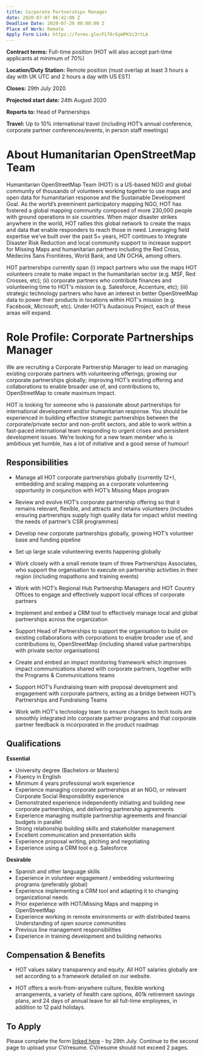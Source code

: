 ```yaml
---
title: Corporate Partnerships Manager
date: 2020-07-07 06:42:00 Z
Deadline Date: 2020-07-29 00:00:00 Z
Place of Work: Remote
Apply Form Link: https://forms.gle/FLT6rEpHPKVi3rtLA
---
```


**Contract terms:** Full-time position (HOT will also accept part-time applicants at minimum of 70%) 

**Location/Duty Station:** Remote position (must overlap at least 3 hours a day with UK UTC and 2 hours a day with US EST)

**Closes:** 29th July 2020

**Projected start date:** 24th August 2020 

**Reports to:** Head of Partnerships 

**Travel:** Up to 10% international travel (including HOT’s annual conference, corporate partner conferences/events, in person staff meetings) 

# About Humanitarian OpenStreetMap Team 

Humanitarian OpenStreetMap Team (HOT) is a US-based NGO and global community of thousands of volunteers working together to use maps and open data for humanitarian response and the Sustainable Development Goal. As the world’s preeminent participatory mapping NGO, HOT has fostered a global mapping community composed of more 230,000 people with ground operations in six countries. When major disaster strikes anywhere in the world, HOT rallies this global network to create the maps and data that enable responders to reach those in need. Leveraging field expertise we’ve built over the past 5+ years, HOT continues to integrate Disaster Risk Reduction and local community support to increase support for Missing Maps and humanitarian partners including the Red Cross, Médecins Sans Frontières, World Bank, and UN OCHA, among others. 

HOT partnerships currently span (i) impact partners who use the maps HOT volunteers create to make impact in the humanitarian sector (e.g. MSF, Red Crosses, etc); (ii) corporate partners who contribute finances and volunteering time to HOT's mission (e.g. Salesforce, Accenture, etc); (iii) strategic technology partners who have an interest in better OpenStreetMap data to power their products in locations within HOT's mission (e.g. Facebook, Microsoft, etc). Under HOT’s Audacious Project, each of these areas will expand. 

# Role Profile: Corporate Partnerships Manager
 
We are recruiting a Corporate Partnership Manager to lead on managing existing corporate partners with volunteering offerings; growing our corporate partnerships globally; improving HOT’s existing offering and collaborations to enable broader use of, and contributions to, OpenStreetMap to create maximum impact. 
 
HOT is looking for someone who is passionate about partnerships for international development and/or humanitarian response. You should be experienced in building effective strategic partnerships between the corporate/private sector and non-profit sectors, and able to work within a fast-paced international team responding to urgent crises and persistent development issues. We’re looking for a new team member who is ambitious yet humble, has a lot of initiative and a good sense of humour!

## Responsibilities
 
* Manage all HOT corporate partnerships globally (currently 12+), embedding and scaling mapping as a corporate volunteering opportunity in conjunction with HOT’s Missing Maps program

* Review and evolve HOT’s corporate partnership offering so that it remains relevant, flexible, and attracts and retains volunteers (includes ensuring partnerships supply high quality data for impact whilst meeting the needs of partner’s CSR programmes) 

* Develop new corporate partnerships globally, growing HOT’s volunteer base and funding pipeline

* Set up large scale volunteering events happening globally

* Work closely with a small remote team of three Partnerships Associates, who support the organisation to execute on partnership activities in their region (including mapathons and training events)

* Work with HOT’s Regional Hub Partnership Managers and HOT Country Offices to engage and effectively support local offices of corporate partners 

* Implement and embed a CRM tool to effectively manage local and global partnerships across the organization 

* Support Head of Partnerships to support the organisation to build on existing collaborations with corporations to enable broader use of, and contributions to, OpenStreetMap (including shared value partnerships with private sector organisations) 

* Create and embed an impact monitoring framework which improves impact communications shared with corporate partners, together with the Programs & Communications teams 

* Support HOT’s Fundraising team with proposal development and engagement with corporate partners, acting as a bridge between HOT’s Partnerships and Fundraising Teams

* Work with HOT's technology team to ensure changes to tech tools are smoothly integrated into corporate partner programs and that corporate partner feedback is incorporated in the product roadmap

## Qualifications

**Essential**
* University degree (Bachelors or Masters)
* Fluency in English 
* Minimum 4 years professional work experience 
* Experience managing corporate partnerships at an NGO, or relevant Corporate Social Responsibility experience
* Demonstrated experience independently initiating and building new corporate partnerships, and delivering partnership agreements
* Experience managing multiple partnership agreements and financial budgets in parallel
* Strong relationship building skills and stakeholder management 
* Excellent communication and presentation skills
* Experience proposal writing, pitching and negotiating 
* Experience using a CRM tool e.g. Salesforce 

**Desirable**
* Spanish and other language skills
* Experience in volunteer engagement / embedding volunteering programs (preferably global) 
* Experience implementing a CRM tool and adapting it to changing organizational needs
* Prior experience with HOT/Missing Maps and mapping in OpenStreetMap
* Experience working in remote environments or with distributed teams 
Understanding of open source communities 
* Previous line management responsibilities 
* Experience in training development and building networks 

## Compensation & Benefits 

* HOT values salary transparency and equity. All HOT salaries globally are set according to a framework detailed on our website.

* HOT offers a work-from-anywhere culture, flexible working arrangements, a variety of health care options, 401k retirement savings plans, and 24 days of annual leave for all full-time employees, in addition to 12 paid holidays. 

## To Apply

Please complete the form [linked here](https://forms.gle/FLT6rEpHPKVi3rtLA) - by 29th July. Continue to the second page to upload your CV/resume. CV/resume should not exceed 2 pages. 